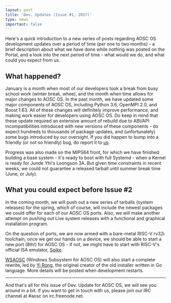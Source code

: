 ```yaml
---
layout: post
title: 'Dev. Updates (Issue #1, 2017)'
type: news
important: false
---
```


Here's a quick introduction to a new series of posts regarding AOSC OS development updates over a period of time (per one to two months) - a brief description about what we have done while nothing was posted on the Portal, and a look into the next period of time - what would we do, and what could you expect from us.

What happened?
--------------

January is a month when most of our developers took a break from busy school work (winter break, whee), and the month when time allows for major changes to AOSC OS. In the past month, we have updated some major components of AOSC OS, including Python 3.6, OpenMPI 2.0, and Boost 1.63. All of these changes will definitely improve performance, and making work easier for developers using AOSC OS. Do keep in mind that these update required an extensive amount of rebuild due to ABI/API incompatibilities introduced with new versions of these components - do expect hundreds to thousands of package updates, and (unfortunately) some bugs introduced by our oversight. If you did happen to bump into a friendly (or not so friendly) bug, do report it to [us](https://github.com/AOSC-Dev/aosc-os-abbs/issues/).

Progress was also made on the MIPS64 front, for which we have finished building a base system - it's ready to boot with full Systemd - when a Kernel is ready for Junde Yhi's Loongson 3A. But given time constraints in recent weeks, we could not guarantee a released tarball until summer break time (June, or July).

What you could expect before Issue #2
-------------------------------------

In the coming month, we will push out a new series of tarballs (system releases) for the spring, which of course, will include the newest packages we could offer for each of our AOSC OS ports. Also, we will make another attempt on pushing out Live system releases with a functional and graphical installation program.

On the question of ports, we are now armed with a bare-metal RISC-V rv32i toolchain, once we get our hands on a device, we should be able to start a new port (8th!) for AOSC OS - if not, we might have to start with RISC-V's official ISA emulator, [Spike](https://riscv.org/software-tools/risc-v-isa-simulator/).

[WSAOSC](https://github.com/AOSC-Dev/WSAOSC) (Windows Subsystem for AOSC OS) will also start a complete rewrite, led by [Yi Rong](https://github.com/LER0ever), the original creator of the old installer written in Go language. More details will be posted when development restarts.

---------------------------------------

And that's all for this issue of Dev. Update for AOSC OS, we will see you around in a bit. If you want to get in touch with us, please join our IRC channel at #aosc on irc.freenode.net.